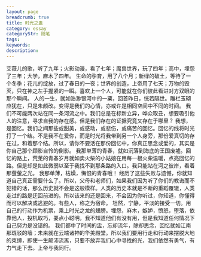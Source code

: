 ```yaml
---
layout: page
breadcrumb: true
title: 时光之蛊
category: essay
categoryStr: 随笔
tags:
keywords:
description:
---
```


艾薇儿的歌，听了九年；火影动漫，看了七年；魔兽世界，玩了四年；高中，埋怨了三年；大学，麻木了四年。
        生命的孕育，用了八个月；新绿的破土，等待了一个冬季；花儿的绽放，过了春日的一夜；世界的创造，上帝用了七天；万物的毁灭，只在神之左手握紧的一瞬。喜欢上一个人，可能就在你们彼此看进对方双眼的那个瞬间。
        人的一生，就如浩渺银河中的一粟，回首昨日，恍若隔世。雕栏玉砌应犹在，只是朱颜改。变得是我们的心情，亦或许是相同空间中不同的时间。
        我们不可能两次站在同一条河流之中。我们总是在标新立异，哗众取丑，想要吸引他人的注意，寻求自我的存在感。但是我们存在的证据究竟又存在于哪里？
         我想，是回忆。我们之间那些或甜美，或感动，或悲伤，或痛苦的回忆。回忆的线将时光打了一个结。不是我不在爱你，而是时光将我带到另一个人身旁，那份爱真切的存在过，和着那个结。所以，请你不要活在那份回忆中，你真正思念或爱的，其实是你自己那个顾影自怜的倒影。
         我那单薄的青春，就如沉落到海底的王国废墟。回忆的路上，荒芜的青春岁月就如卖火柴的小姑娘在用每一根火柴温暖，点亮回忆的路。但是却是如此微弱以至于我找不到那条路的入口。我只能站在河之彼岸，看着那萤萤之光。
         我那单薄，枯燥，悔恨的青春哦！
         经历了这些失败与遗憾，你就知道自己真正需要什么了。所以，父母和老师们，如果我们因为听了你们的教诲而不犯错的话，那么历史就不会是这般模样。人类的历史本就是不断的重蹈覆辙，人类走过的路是迂回前进的。所以该来的还是回来，不会因为你听过，你知道，你懂得而可以解决或逃避的。有些人，称之为宿命。
         坦然，宁静，平淡的接受一切。用自己的行动作为机票，乘上时光之龙的翅膀。埋怨，麻木，嫉妒，愤怒，堕落，依靠他人，投机取巧，耍点小聪明，我不知道他们有没有用，但是我知道任何情况下自己努力是没错的。
         我们都中了时间的盅，忘却流年，除却思念，回忆就如江南那斑驳的墙；未来就在云端诸神的华美殿堂。所以我们要用行走和行动来摆脱大地的束缚，即使一生颠沛流离，只要不放弃我们心中寻找的光，我们依然有勇气，有力气走下去。上帝与我同行。